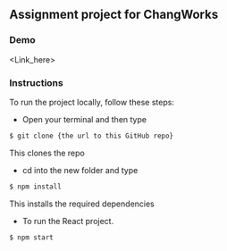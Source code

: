 ## Assignment project for ChangWorks

### Demo
<Link_here>

### Instructions
To run the project locally, follow these steps:
- Open your terminal and then type
```sh
$ git clone {the url to this GitHub repo}
```
 This clones the repo

- cd into the new folder and type

```sh
$ npm install
```
 This installs the required dependencies

- To run the React project.
```sh
$ npm start
```